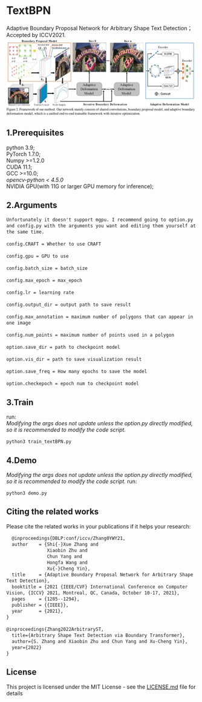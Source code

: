 # TextBPN
Adaptive Boundary Proposal Network for Arbitrary Shape Text Detection； Accepted by ICCV2021.  
![](https://github.com/GXYM/TextBPN/blob/main/vis/1.png)  

## 1.Prerequisites 
  python 3.9;  
  PyTorch 1.7.0;   
  Numpy >=1.2.0   
  CUDA 11.1;  
  GCC >=10.0;  
  *opencv-python < 4.5.0*  
  NVIDIA GPU(with 11G or larger GPU memory for inference); 
  
## 2.Arguments
```
Unfortunately it doesn't support mgpu. I recommend going to option.py and config.py with the arguments you want and editing them yourself at the same time.

config.CRAFT = Whether to use CRAFT

config.gpu = GPU to use

config.batch_size = batch_size

config.max_epoch = max_epoch

config.lr = learning rate

config.output_dir = output path to save result

config.max_annotation = maximum number of polygons that can appear in one image

config.num_points = maximum number of points used in a polygon

option.save_dir = path to checkpoint model

option.vis_dir = path to save visualization result

option.save_freq = How many epochs to save the model

option.checkepoch = epoch num to checkpoint model

```  

## 3.Train
run:  
*Modifying the args does not update unless the option.py directly modified, so it is recommended to modify the code script.*
```
python3 train_textBPN.py
```

## 4.Demo
*Modifying the args does not update unless the option.py directly modified, so it is recommended to modify the code script.*
run:  
```
python3 demo.py
```


## Citing the related works

Please cite the related works in your publications if it helps your research:
``` 
  @inproceedings{DBLP:conf/iccv/Zhang0YWY21,
  author    = {Shi{-}Xue Zhang and
               Xiaobin Zhu and
               Chun Yang and
               Hongfa Wang and
               Xu{-}Cheng Yin},
  title     = {Adaptive Boundary Proposal Network for Arbitrary Shape Text Detection},
  booktitle = {2021 {IEEE/CVF} International Conference on Computer Vision, {ICCV} 2021, Montreal, QC, Canada, October 10-17, 2021},
  pages     = {1285--1294},
  publisher = {{IEEE}},
  year      = {2021},
}

@inproceedings{Zhang2022ArbitraryST,
  title={Arbitrary Shape Text Detection via Boundary Transformer},
  author={S. Zhang and Xiaobin Zhu and Chun Yang and Xu-Cheng Yin},
  year={2022}
}
  ``` 
 
 ## License
This project is licensed under the MIT License - see the [LICENSE.md](https://github.com/GXYM/DRRG/blob/master/LICENSE.md) file for details


